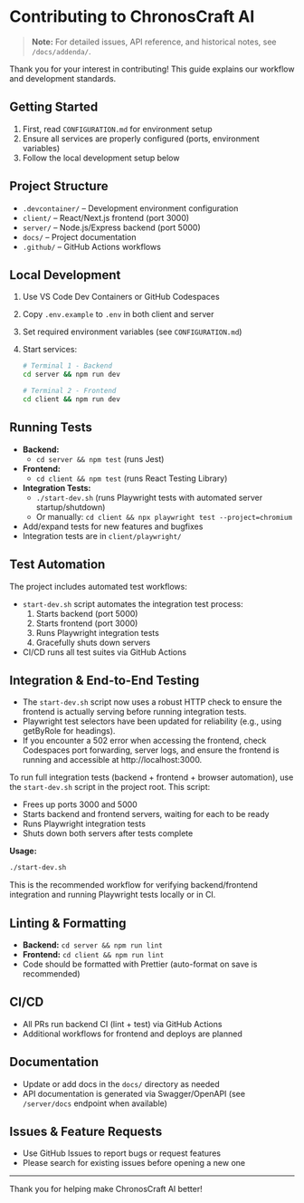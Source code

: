 # Contributing to ChronosCraft AI

> **Note:** For detailed issues, API reference, and historical notes, see `/docs/addenda/`.

Thank you for your interest in contributing! This guide explains our workflow and development standards.

## Getting Started

1. First, read `CONFIGURATION.md` for environment setup
2. Ensure all services are properly configured (ports, environment variables)
3. Follow the local development setup below

## Project Structure

- `.devcontainer/` – Development environment configuration
- `client/` – React/Next.js frontend (port 3000)
- `server/` – Node.js/Express backend (port 5000)
- `docs/` – Project documentation
- `.github/` – GitHub Actions workflows

## Local Development

1. Use VS Code Dev Containers or GitHub Codespaces
2. Copy `.env.example` to `.env` in both client and server
3. Set required environment variables (see `CONFIGURATION.md`)
4. Start services:

   ```bash
   # Terminal 1 - Backend
   cd server && npm run dev

   # Terminal 2 - Frontend
   cd client && npm run dev
   ```

## Running Tests

- **Backend:**
  - `cd server && npm test` (runs Jest)
- **Frontend:**
  - `cd client && npm test` (runs React Testing Library)
- **Integration Tests:**
  - `./start-dev.sh` (runs Playwright tests with automated server startup/shutdown)
  - Or manually: `cd client && npx playwright test --project=chromium`
- Add/expand tests for new features and bugfixes
- Integration tests are in `client/playwright/`

## Test Automation

The project includes automated test workflows:

- `start-dev.sh` script automates the integration test process:
  1. Starts backend (port 5000)
  2. Starts frontend (port 3000)
  3. Runs Playwright integration tests
  4. Gracefully shuts down servers
- CI/CD runs all test suites via GitHub Actions

## Integration & End-to-End Testing

- The `start-dev.sh` script now uses a robust HTTP check to ensure the frontend is actually serving before running integration tests.
- Playwright test selectors have been updated for reliability (e.g., using getByRole for headings).
- If you encounter a 502 error when accessing the frontend, check Codespaces port forwarding, server logs, and ensure the frontend is running and accessible at http://localhost:3000.

To run full integration tests (backend + frontend + browser automation), use the `start-dev.sh` script in the project root. This script:

- Frees up ports 3000 and 5000
- Starts backend and frontend servers, waiting for each to be ready
- Runs Playwright integration tests
- Shuts down both servers after tests complete

**Usage:**

```zsh
./start-dev.sh
```

This is the recommended workflow for verifying backend/frontend integration and running Playwright tests locally or in CI.

## Linting & Formatting

- **Backend:** `cd server && npm run lint`
- **Frontend:** `cd client && npm run lint`
- Code should be formatted with Prettier (auto-format on save is recommended)

## CI/CD

- All PRs run backend CI (lint + test) via GitHub Actions
- Additional workflows for frontend and deploys are planned

## Documentation

- Update or add docs in the `docs/` directory as needed
- API documentation is generated via Swagger/OpenAPI (see `/server/docs` endpoint when available)

## Issues & Feature Requests

- Use GitHub Issues to report bugs or request features
- Please search for existing issues before opening a new one

---

Thank you for helping make ChronosCraft AI better!
